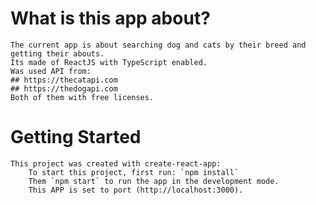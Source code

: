 # What is this app about?
    The current app is about searching dog and cats by their breed and getting their abouts.
    Its made of ReactJS with TypeScript enabled.
    Was used API from:
    ## https://thecatapi.com
    ## https://thedogapi.com
    Both of them with free licenses.
# Getting Started

    This project was created with create-react-app:
        To start this project, first run: `npm install`
        Them `npm start` to run the app in the development mode.
        This APP is set to port (http://localhost:3000).

